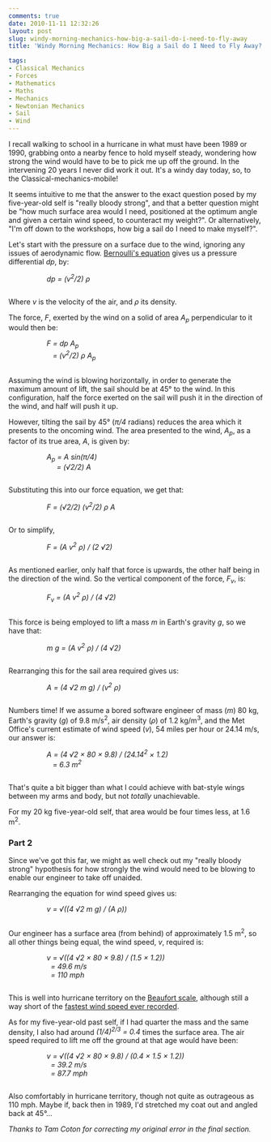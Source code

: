 ```yaml
---
comments: true
date: 2010-11-11 12:32:26
layout: post
slug: windy-morning-mechanics-how-big-a-sail-do-i-need-to-fly-away
title: 'Windy Morning Mechanics: How Big a Sail do I Need to Fly Away?'

tags:
- Classical Mechanics
- Forces
- Mathematics
- Maths
- Mechanics
- Newtonian Mechanics
- Sail
- Wind
---
```


I recall walking to school in a hurricane in what must have been 1989 or 1990, grabbing onto a nearby fence to hold myself steady, wondering how strong the wind would have to be to pick me up off the ground.  In the intervening 20 years I never did work it out.  It's a windy day today, so, to the Classical-mechanics-mobile!

It seems intuitive to me that the answer to the exact question posed by my five-year-old self is "really bloody strong", and that a better question might be "how much surface area would I need, positioned at the optimum angle and given a certain wind speed, to counteract my weight?".  Or alternatively, "I'm off down to the workshops, how big a sail do I need to make myself?".

Let's start with the pressure on a surface due to the wind, ignoring any issues of aerodynamic flow.  [Bernoulli's equation](http://en.wikipedia.org/wiki/Bernoulli's_principle) gives us a pressure differential *dp*, by:

<div style="display: inline-block; margin: 0px 15%; margin-bottom: 1em;"><em>dp = (v<sup>2</sup>/2) &rho;</em></div>

Where *v* is the velocity of the air, and *&rho;* its density.

The force, *F*, exerted by the wind on a solid of area *A<sub>p</sub>* perpendicular to it would then be:

<div style="display: inline-block; margin: 0px 15%; margin-bottom: 1em;"><em>
F = dp A<sub>p</sub><br/>
&nbsp;&nbsp;&nbsp;= (v<sup>2</sup>/2) &rho; A<sub>p</sub>
</em></div>

Assuming the wind is blowing horizontally, in order to generate the maximum amount of lift, the sail should be at 45° to the wind.  In this configuration, half the force exerted on the sail will push it in the direction of the wind, and half will push it up.

However, tilting the sail by 45° (*&pi;/4* radians) reduces the area which it presents to the oncoming wind.  The area presented to the wind, *A<sub>p</sub>*, as a factor of its true area, *A*, is given by:

<div style="display: inline-block; margin: 0px 15%; margin-bottom: 1em;"><em>
A<sub>p</sub> = A sin(&pi;/4)<br/>
&nbsp;&nbsp;&nbsp;&nbsp;&nbsp;= (&radic;<span>2</span>/2) A
</em></div>

Substituting this into our force equation, we get that:

<div style="display: inline-block; margin: 0px 15%; margin-bottom: 1em;"><em>F = (&radic;<span>2</span>/2) (v<sup>2</sup>/2) &rho; A</em></div>

Or to simplify,

<div style="display: inline-block; margin: 0px 15%; margin-bottom: 1em;"><em>F = (A v<sup>2</sup> &rho;) / (2 &radic;<span>2</span>)</em></div>

As mentioned earlier, only half that force is upwards, the other half being in the direction of the wind.  So the vertical component of the force, *F<sub>v</sub>*, is:

<div style="display: inline-block; margin: 0px 15%; margin-bottom: 1em;"><em>F<sub>v</sub> = (A v<sup>2</sup> &rho;) / (4 &radic;<span>2</span>)</em></div>

This force is being employed to lift a mass *m* in Earth's gravity *g*, so we have that:

<div style="display: inline-block; margin: 0px 15%; margin-bottom: 1em;"><em>m g = (A v<sup>2</sup> &rho;) / (4 &radic;<span>2</span>)</em></div>

Rearranging this for the sail area required gives us:

<div style="display: inline-block; margin: 0px 15%; margin-bottom: 1em;"><em>A = (4 &radic;<span>2</span> m g) / (v<sup>2</sup> &rho;)</em></div>

Numbers time!  If we assume a bored software engineer of mass (*m*) 80 kg, Earth's gravity (*g*) of 9.8 m/s<sup>2</sup>, air density (*&rho;*) of 1.2 kg/m<sup>3</sup>, and the Met Office's current estimate of wind speed (*v*), 54 miles per hour or 24.14 m/s, our answer is:

<div style="display: inline-block; margin: 0px 15%; margin-bottom: 1em;"><em>
A = (4 &radic;<span>2</span> &times; 80 &times; 9.8) / (24.14<sup>2</sup> &times; 1.2)<br/>
&nbsp;&nbsp;&nbsp;= 6.3 m<sup>2</sup>
</em></div>

That's quite a bit bigger than what I could achieve with bat-style wings between my arms and body, but not *totally* unachievable.

For my 20 kg five-year-old self, that area would be four times less, at 1.6 m<sup>2</sup>.

### Part 2

Since we've got this far, we might as well check out my "really bloody strong" hypothesis for how strongly the wind would need to be blowing to enable our engineer to take off unaided.

Rearranging the equation for wind speed gives us:

<div style="display: inline-block; margin: 0px 15%; margin-bottom: 1em;"><em>v = &radic;<span>((4 &radic;<span>2</span> m g) / (A &rho;))</span></em></div>

Our engineer has a surface area (from behind) of approximately 1.5 m<sup>2</sup>, so all other things being equal, the wind speed, *v*, required is:

<div style="display: inline-block; margin: 0px 15%; margin-bottom: 1em;"><em>
v = &radic;<span>((4 &radic;<span>2</span> &times; 80 &times; 9.8) / (1.5 &times; 1.2))</span><br/>
&nbsp;&nbsp;= 49.6 m/s<br/>
&nbsp;&nbsp;= 110 mph
</em></div>

This is well into hurricane territory on the [Beaufort scale](http://en.wikipedia.org/wiki/Beaufort_scale), although still a way short of the [fastest wind speed ever recorded](http://www.mountwashington.org/about/visitor/recordwind.php).

As for my five-year-old past self, if I had quarter the mass and the same density, I also had around *(1/4)<sup>2/3</sup> = 0.4* times the surface area.  The air speed required to lift me off the ground at that age would have been:

<div style="display: inline-block; margin: 0px 15%; margin-bottom: 1em;"><em>
v = &radic;<span>((4 &radic;<span>2</span> &times; 80 &times; 9.8) / (0.4 &times; 1.5 &times; 1.2))</span><br/>
&nbsp;&nbsp;= 39.2 m/s<br/>
&nbsp;&nbsp;= 87.7 mph
</em></div>

Also comfortably in hurricane territory, though not quite as outrageous as 110 mph.  Maybe if, back then in 1989, I'd stretched my coat out and angled back at 45°...

_Thanks to Tam Coton for correcting my original error in the final section._
